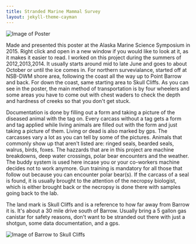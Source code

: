 ```yaml
---
title: Stranded Marine Mammal Survey
layout: jekyll-theme-cayman
---
```


![Image of Poster](http://i.imgur.com/A1sjYFr.jpg)


Made and presented this poster at the Alaska Marine Science Symposium in 2015. Right click and open in a new window if you would like to look at it, as it makes it easier to read. I worked on this project during the summers of 2012,2013,2014. It usually starts around mid to late June and goes to about October or until the ice comes in. For northern survevialance, started off at NSB-DWM shore area, following the coast all the way up to Point Barrow and back. For down the coast, same starting area to Skull Cliffs.  As you can see in the poster, the main method of transportation is by four wheelers and some areas you have to come out with chest waders to check the depth and hardness of creeks so that you don't get stuck.

 Documentation is done by filling out a form and taking a picture of the diseased animal with the tag on. Every carcass without a tag gets a form and tag applied while living animals are filled out with the form and just taking a picture of them. Living or dead is also marked by gps. The carcasses vary a lot as you can tell by some of the pictures. Animals that commonly show up that aren't listed are: ringed seals, bearded seals, walrus, birds, foxes. The hazzards that are in this project are machine breakdowns, deep water crossings, polar bear encounters and the weather. The buddy system is used here incase you or your co-workers machine decides not to work anymore. Gun training is mandatory for all those that follow out because you can encounter polar bear(s). If the carcass of a seal is found, it is usually brought to the attention of the necropsy biologist, which is either brought back or the necropsy is done there with samples going back to the lab. 

The land mark is Skull Cliffs and is a reference to how far away from Barrow it is. It's about a 30 mile drive south of Barrow. Usually bring a 5 gallon gas canistar for safety reasons, don't want to be stranded out there with just a shotgun, some data documentation, and a gps. 

![Image of Barrow to Skull Cliffs](http://i.imgur.com/8cvsiy5.png)
